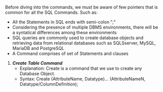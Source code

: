 Before diving into the commands, we must be aware of few pointers that is common for all the SQL Commands. Such as: 
- All the Statements in SQL ends with semi-colon ";"
- Considering the presence of multiple DBMS environments, there will be a syntatical differences among these environments
- SQL queries are commonly used to create database objects and retrieving data from relational databases such as SQLSserver, MySQL, MariaDB and PostgreSQL
- A Command comprises of set of Statements and clauses 

1. ***Create Table Command***
    - Explanation: Create is a command that we use to create any Database Object.
    - Syntax: 
    Create <ObjectType> <ObjectName> (AttributeName, Datatype)... (AttributeNameN, Datatype/ColumnDefinition); 